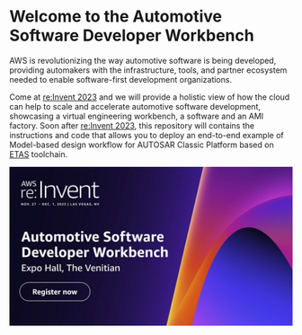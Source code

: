 # Welcome to the Automotive Software Developer Workbench

AWS is revolutionizing the way automotive software is being developed, providing automakers with the infrastructure, tools, and partner ecosystem needed to enable software-first development organizations.  

Come at [re:Invent 2023](https://reinvent.awsevents.com/) and we will provide a holistic view of how the cloud can help to scale and accelerate automotive software development, showcasing a virtual engineering workbench, a software and an AMI factory.
Soon after [re:Invent 2023](https://reinvent.awsevents.com/), this repository will contains the instructions and code that allows you to deploy an end-to-end example of Model-based design workflow for AUTOSAR Classic Platform based on [ETAS](https://www.etas.com/) toolchain.

![reinvent](reinvent.jpeg)
